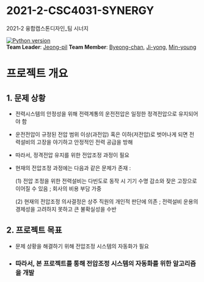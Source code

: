 # 2021-2-CSC4031-SYNERGY
2021-2 융합캡스톤디자인_팀 시너지

[![Python version](https://img.shields.io/badge/python-3.8.0-brightgreen.svg)](https://www.python.org)   
**Team Leader**: [Jeong-pil](https://github.com/jeong-pil)
**Team Member**: [Byeong-chan](https://github.com/oxox97), [Ji-yong](https://github.com/moonjiyong), [Min-young](https://github.com/Son0930)

# 프로젝트 개요
## 1. 문제 상황
- 전력시스템의 안정성을 위해 전력계통의 운전전압은 일정한 정격전압으로 유지되어야 함
- 운전전압이 규정된 전압 범위 이상(과전압) 혹은 이하(저전압)로 벗어나게 되면 전력설비의 고장을 야기하고 안정적인 전력 공급을 방해
- 따라서, 정격전압 유지를 위한 전압조정 과정이 필요
- 현재의 전압조정 과정에는 다음과 같은 문제가 존재 :  

    (1) 전압 조정을 위한 전력설비는 다빈도로 동작 시 기기 수명 감소와 잦은 고장으로 이어질 수 있음 ; 회사의 비용 부담 가중  
    
    (2) 현재의 전압조정 의사결정은 상주 직원의 개인적 판단에 의존 ; 전력설비 운용의 경제성을 고려하지 못하고 큰 불확실성을 수반  
    

## 2. 프로젝트 목표
- 문제 상황을 해결하기 위해 전압조정 시스템의 자동화가 필요
- ### 따라서, 본 프로젝트를 통해 전압조정 시스템의 자동화를 위한 알고리즘을 개발

